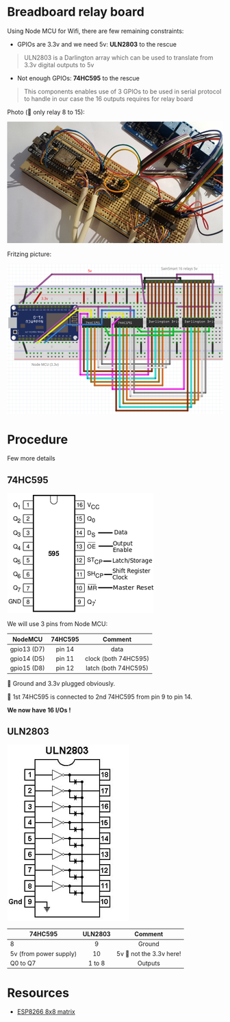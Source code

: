 
# Breadboard relay board

Using Node MCU for Wifi, there are few remaining constraints:

- GPIOs are 3.3v and we need 5v: __ULN2803__ to the rescue
> ULN2803 is a Darlington array which can be used to translate from 3.3v digital outputs to 5v

- Not enough GPIOs: __74HC595__ to the rescue
> This components enables use of 3 GPIOs to be used in serial protocol to handle in our case the 16 outputs requires for relay board


Photo (:bell: only relay 8 to 15):

![Breadboard NodeMCU](/res/breadboard-nodemcu.png)


Fritzing picture:

![Breadboard NodeMCU](/res/web-relay-board-nodemcu.png)



# Procedure

Few more details

## 74HC595

![74HC595 pins](/res/74HC595-pins.png)


We will use 3 pins from Node MCU:

| NodeMCU       | 74HC595       | Comment  |
| ------------- |:-------------:|:--------:|
| gpio13 (D7)   | pin 14        | data     |
| gpio14 (D5)   | pin 11        | clock (both 74HC595)   |
| gpio15 (D8)   | pin 12        | latch (both 74HC595)   |


:bell: Ground and 3.3v plugged obviously.

:bell: 1st 74HC595 is connected to 2nd 74HC595 from pin 9 to pin 14.


__We now have 16 I/Os !__


## ULN2803

![ULN2803 pins](/res/ULN2803-pins.jpg)


| 74HC595       | ULN2803       | Comment  |
| ------------- |:-------------:|:--------:|
| 8    | 9         | Ground   |
| 5v (from power supply)   | 10        | 5v :bell: not the 3.3v here!  |
| Q0 to Q7   | 1 to 8        | Outputs   |


# Resources

- [ESP8266 8x8 matrix](http://www.instructables.com/id/NODEMCU-LUA-ESP8266-With-74HC595-LED-and-Matrix-Dr/step2/ESP8266-driving-dual-595s-with-8-x-8-Matrix/)